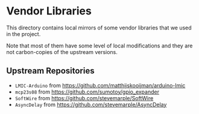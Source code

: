 # Vendor Libraries

This directory contains local mirrors of some vendor libraries that we used in the project. 

Note that most of them have some level of local modifications and they are not carbon-copies of the upstream versions.

## Upstream Repositories

- `LMIC-Arduino` from https://github.com/matthijskooijman/arduino-lmic
- `mcp23s08` from https://github.com/sumotoy/gpio_expander
- `SoftWire` from https://github.com/stevemarple/SoftWire
- `AsyncDelay` from https://github.com/stevemarple/AsyncDelay
